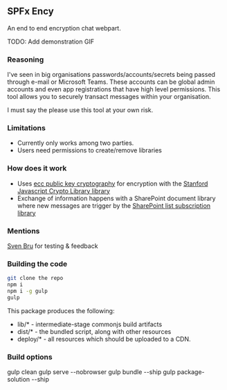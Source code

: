 ## SPFx Ency

An end to end encryption chat webpart.

TODO: Add demonstration GIF

### Reasoning

I've seen in big organisations passwords/accounts/secrets being passed through e-mail or Microsoft Teams.
These accounts can be global admin accounts and even app registrations that have high level permissions.
This tool allows you to securely transact messages within your organisation.

I must say the please use this tool at your own risk.

### Limitations

* Currently only works among two parties.
* Users need permissions to create/remove libraries

### How does it work

* Uses [ecc public key cryptography](https://en.wikipedia.org/wiki/Elliptic-curve_cryptography) for encryption with the [Stanford Javascript Crypto Library library](https://bitwiseshiftleft.github.io/sjcl/)
* Exchange of information happens with a SharePoint document library where new messages are trigger by the [SharePoint list subscription library](https://docs.microsoft.com/en-us/sharepoint/dev/spfx/subscribe-to-list-notifications)

### Mentions

[Sven Bru](https://twitter.com/svenbru) for testing & feedback

### Building the code

```bash
git clone the repo
npm i
npm i -g gulp
gulp
```

This package produces the following:

* lib/* - intermediate-stage commonjs build artifacts
* dist/* - the bundled script, along with other resources
* deploy/* - all resources which should be uploaded to a CDN.

### Build options

gulp clean
gulp serve --nobrowser
gulp bundle --ship
gulp package-solution --ship